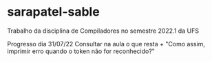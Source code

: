 # sarapatel-sable
Trabalho da disciplina de Compiladores no semestre 2022.1 da UFS


Progresso dia 31/07/22
Consultar na aula o que resta + "Como assim, imprimir erro quando o token não for reconhecido?"
